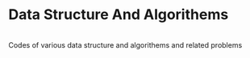 # Data Structure And Algorithems
<br>Codes of various data structure and algorithems and related problems
